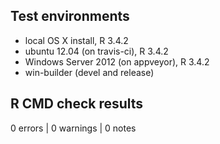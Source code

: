 ## Test environments
* local OS X install, R 3.4.2
* ubuntu 12.04 (on travis-ci), R 3.4.2
* Windows Server 2012 (on appveyor), R 3.4.2
* win-builder (devel and release)

## R CMD check results
0 errors | 0 warnings | 0 notes
